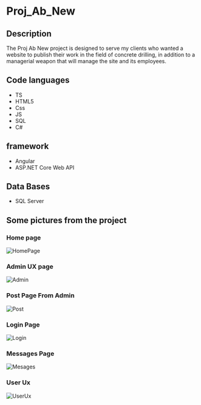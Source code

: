 # Proj_Ab_New


## Description
The Proj Ab New project is designed to serve my clients who wanted a website to publish their work in the field of concrete drilling, in addition to a managerial weapon that will manage the site and its employees.
## Code languages
- TS
- HTML5
- Css
- JS
- SQL
- C#

## framework
- Angular
- ASP.NET Core Web API

## Data Bases
- SQL Server

## Some pictures from the project
### Home page
![HomePage](https://github.com/tal45859/Proj_Ab_New/blob/main/screns/homee.png)
### Admin UX page
![Admin](https://github.com/tal45859/Proj_Ab_New/blob/main/screns/AdminUX.png)
### Post Page From Admin 
![Post](https://github.com/tal45859/Proj_Ab_New/blob/main/screns/post.png)
### Login Page
![Login](https://github.com/tal45859/Proj_Ab_New/blob/main/screns/login.png)
### Messages Page
![Mesages](https://github.com/tal45859/Proj_Ab_New/blob/main/screns/messages.png)
### User Ux 
![UserUx](https://github.com/tal45859/Proj_Ab_New/blob/main/screns/userUI.png)
